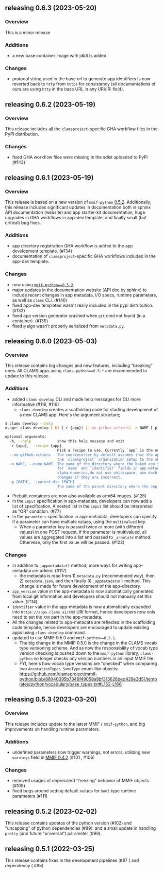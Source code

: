 
## releasing 0.6.3 (2023-05-20)
### Overview
This is a minor release

### Additions
* a new base container image with jdk8 is added 

### Changes
* protocol string used in the base url to generate app identifiers is now reverted back to `http` from `https` for consistency (all documentations of ours are using `http` in the base URL in any URI/IRI field).

## releasing 0.6.2 (2023-05-19)
### Overview
This release includes all the `clamsproject`-specific GHA workflow files in the PyPI distribution. 

### Changes
* fixed GHA workflow files were missing in the sdist uploaded to PyPI (#143)

## releasing 0.6.1 (2023-05-19)
### Overview
This release is based on a new version of `mmif-python` [0.5.2](https://github.com/clamsproject/mmif-python/blob/main/CHANGELOG.md#releasing-052-2023-05-19). Additionally, this release includes significant updates in documentation both in sphinx API documentation (website) and app starter-kit documentation, huge upgrades in GHA workflows in app-dev template, and finally small (but critical) bug fixes.

### Additions
* app directory registration GHA workflow is added to the app development template. (#134)
* documentation of `clamsproject`-specific GHA workflows included in the app-dev template.

### Changes
* now using [`mmif-python==0.5.2`](https://github.com/clamsproject/mmif-python/blob/main/CHANGELOG.md#releasing-052-2023-05-19).
* major updates in the documentation website (API doc by sphinx) to include recent changes in app metadata, I/O specs, runtime parameters, as well as `clams` CLI. (#140)
* fixed app-dev templated wasn't really included in the pypi distribution. (#132)
* fixed app version generator crashed when `git` cmd not found (in a container). (#139)
* fixed `@` sign wasn't properly serialized from `metadata.py`.


## releasing 0.6.0 (2023-05-03)
### Overview
This release contains big changes and new features, including "breaking" ones. All CLAMS apps using `clams-python==0.5.*` are recommended to update to this release. 

### Additions
* added `clams develop` CLI and made help messages for CLI more informative (#119, #116)
    * `clams develop` creates a scaffolding code for starting development of a new CLAMS app. Here's the argument structure; 
``` bash 
$ clams develop --help
usage: clams develop [-h] [-r {app}] [--no-github-actions] -n NAME [-p [PATH]]

optional arguments:
  -h, --help            show this help message and exit
  -r {app}, --recipe {app}
                        Pick a recipe to use. Currently `app` is the only option, hence there's no need to use the flag at all.
  --no-github-actions   The cookiecutter by default assumes that the app codebase will be hosted on `github.com/clamsproejct`,and add pre-shipped github actions for
                        the `clamsproject` organization setup to the skeleton codebase.Use this options to disable this behavior.
  -n NAME, --name NAME  The name of the directory where the baked app skeleton is placed. This name is also used to generate1) Python class name of the app, 2) values
                        for `name` and `identifier` fields in app-metadata, based on heuristic tokenizing and casing rules. RECOMMENDATION: only use lower case ASCII
                        alpha-numerics,do not use whitespace, use dash (`-`) character instead for word boundaries, always check for the generated names and make
                        changes if they are incorrect.
  -p [PATH], --parent-dir [PATH]
                        The name of the parent directory where the app skeleton directory is placed. (default: current directory)
```
* Prebuilt containers are now also available as arm64 images. (#126)
* In the `input` specification in app-metadata, developers can now add a list of specification. A nested list in the `input` list should be interpreted as "OR" condition. (#77)
* In the `parameters` specification in app-metadata, developers can specify if a parameter can have multiple values, using the `multivalued` key. 
    * When a parameter key is passed twice or more (with different values) in one POST request, if the parameter is multivalued, all values are aggregated into a list and passed to `_annotate` method. Otherwise, only the first value will be passed.  (#122)

### Changes
* In addition to `_appmetadata()` method, more ways for writing app-metadata are added. (#117)
    * the metadata is read from 1) `metadata.py` (recommended way), then 2) `metadata.json`, and then finally 3) `_appmetadata()` method. This change is made for future development of the app-directory.
* `app_version` value in the app-metadata is now automatically generated from local git information and developers should not manually set this value. (#114)
* `identifier` value in the app-metadata is now automatically expanded into `https://apps.clams.ai/XXX` URI format, hence developers now only need to set the `XXX` part in the app-metadata. 
* All the changes related to app-metadata are reflected in the scaffolding code template, hence developers are encouraged to update existing apps using `clams develop` command. 
* updated to use MMIF 0.5.0 and `mmif-python==0.5.1`. 
    * The big change in the MMIF 0.5.0 is the change in the CLAMS vocab type versioning scheme. And as now the responsibility of vocab type version checking is pushed down to the `mmif-python` library, `clams-python` no longer checks any version numbers in an input MMIF file. 
    * FYI, here's how vocab type versions are "checked" when comparing two `AnnotationTypes.SomeType` enum-like objects: https://github.com/clamsproject/mmif-python/blob/88040395b7349f49058a9bf315628bed426e3d51/templates/python/vocabulary/base_types.txt#L152-L166

## releasing 0.5.3 (2023-03-20)
### Overview
This release includes update to the latest MMIF / `mmif-python`, and big improvements on handling runtime parameters.

### Additions
* undefined parameters now trigger warnings, not errors, utilizing new `warnings` field in [MMIF 0.4.2](https://mmif.clams.ai/0.4.2/) (#101 , #106)

### Changes
* removed usages of deprecated "freezing" behavior of MMIF objects (#109)
* fixed bugs around setting default values for `bool` type runtime parameters (#111)


## releasing 0.5.2 (2023-02-02)
This release contains updates of the python version (#102) and "uncapping" of python dependencies (#89), and a small update in handling `pretty` (and future "universal") parameter (#99). 

## releasing 0.5.1 (2022-03-25)
This release contains fixes in the development pipelines (#97 ) and dependency ( #95). 
